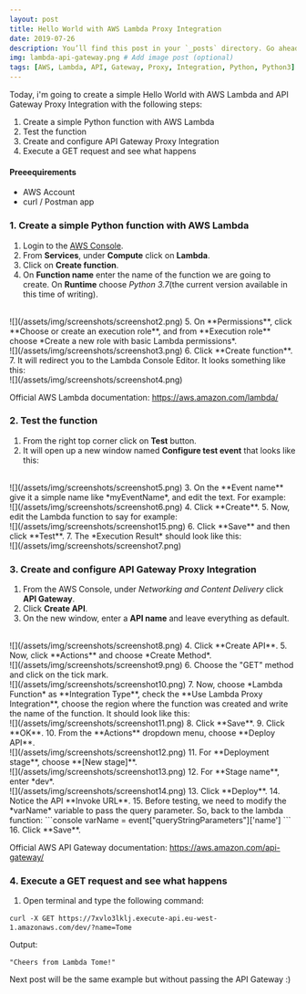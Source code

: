 ```yaml
---
layout: post
title: Hello World with AWS Lambda Proxy Integration
date: 2019-07-26
description: You’ll find this post in your `_posts` directory. Go ahead and edit it and re-build the site to see your changes. # Add post description (optional)
img: lambda-api-gateway.png # Add image post (optional)
tags: [AWS, Lambda, API, Gateway, Proxy, Integration, Python, Python3] # add tag
---
```


Today, i'm going to create a simple Hello World with AWS Lambda and API Gateway Proxy Integration with the following steps:  
1. Create a simple Python function with AWS Lambda  
2. Test the function  
3. Create and configure API Gateway Proxy Integration  
4. Execute a GET request and see what happens  

#### Preeequirements

* AWS Account
* curl / Postman app


### 1. Create a simple Python function with AWS Lambda

1. Login to the [AWS Console](https://aws.amazon.com/console/).  
2. From **Services**, under **Compute** click on **Lambda**.  
3. Click on **Create function**.  
4. On **Function name** enter the name of the function we are going to create. On **Runtime** choose *Python 3.7*(the current version available in this time of writing).  
<br />
![](/assets/img/screenshots/screenshot2.png)  
5. On **Permissions**, click **Choose or create an execution role**, and from **Execution role** choose *Create a new role with basic Lambda permissions*.  
<br />
![](/assets/img/screenshots/screenshot3.png)  
6. Click **Create function**.  
7. It will redirect you to the Lambda Console Editor.  It looks something like this:  
<br />
![](/assets/img/screenshots/screenshot4.png)  

Official AWS Lambda documentation: https://aws.amazon.com/lambda/


### 2. Test the function

1. From the right top corner click on **Test** button.  
2. It will open up a new window named **Configure test event** that looks like this:  
<br />
![](/assets/img/screenshots/screenshot5.png)  
3. On the **Event name** give it a simple name like *myEventName*, and edit the text. For example:  
<br />
![](/assets/img/screenshots/screenshot6.png)  
4. Click **Create**.  
5. Now, edit the Lambda function to say for example:  
<br />
![](/assets/img/screenshots/screenshot15.png)  
6. Click **Save** and then click **Test**.  
7. The *Execution Result* should look like this:  
<br />
![](/assets/img/screenshots/screenshot7.png)  


### 3. Create and configure API Gateway Proxy Integration  

1. From the AWS Console, under *Networking and Content Delivery* click **API Gateway**.  
2. Click **Create API**.  
3. On the new window, enter a **API name** and leave everything as default.  
<br />
![](/assets/img/screenshots/screenshot8.png)  
4. Click **Create API**.  
5. Now, click **Actions** and choose *Create Method*.  
<br />
![](/assets/img/screenshots/screenshot9.png)  
6. Choose the "GET" method and click on the tick mark.  
<br />
![](/assets/img/screenshots/screenshot10.png)  
7. Now, choose *Lambda Function* as **Integration Type**, check the **Use Lambda Proxy Integration**, choose the region where the function was created and write the name of the function.  It should look like this:  
<br />
![](/assets/img/screenshots/screenshot11.png)  
8. Click **Save**.  
9. Click **OK**.  
10. From the **Actions** dropdown menu, choose **Deploy API**.  
<br />
![](/assets/img/screenshots/screenshot12.png)  
11. For **Deployment stage**, choose **[New stage]**.  
<br />
![](/assets/img/screenshots/screenshot13.png)  
12. For **Stage name**, enter *dev*.  
<br />
![](/assets/img/screenshots/screenshot14.png)  
13. Click **Deploy**.  
14. Notice the API **Invoke URL**.  
15. Before testing, we need to modify the *varName* variable to pass the query parameter. So, back to the lambda function:  
```console    
varName = event["queryStringParameters"]['name']
```  
16. Click **Save**.  

Official AWS API Gateway documentation: https://aws.amazon.com/api-gateway/


### 4. Execute a GET request and see what happens  

1. Open terminal and type the following command:  
```console  
curl -X GET https://7xvlo3lklj.execute-api.eu-west-1.amazonaws.com/dev/?name=Tome
```  
Output:  
```console  
"Cheers from Lambda Tome!"
```  


Next post will be the same example but without passing the API Gateway :)